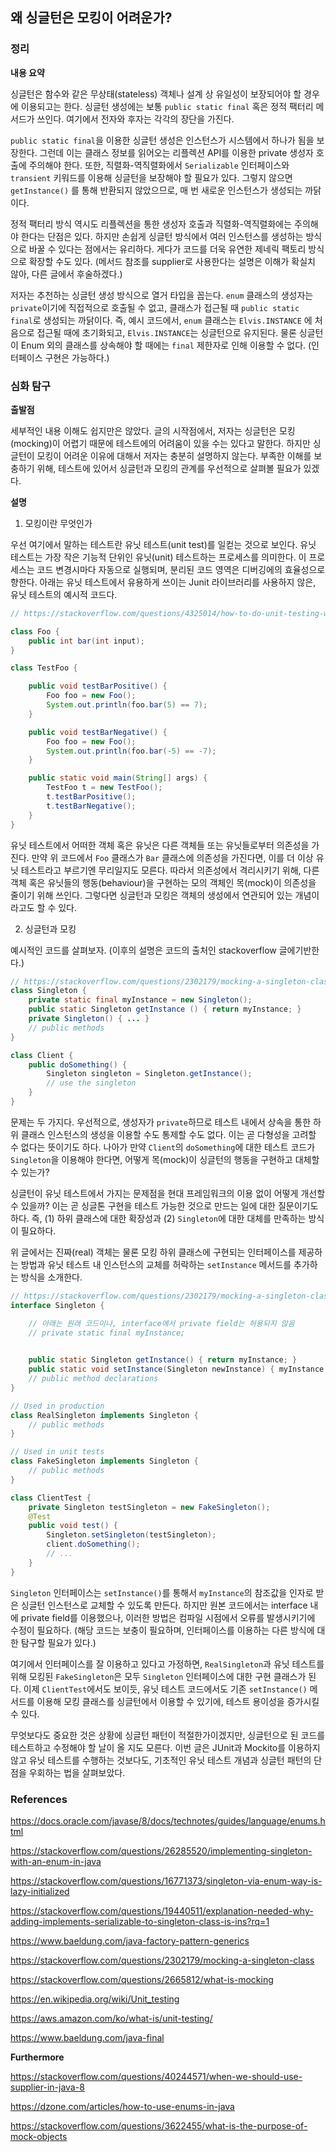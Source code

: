 ## 왜 싱글턴은 모킹이 어려운가?

### 정리

**내용 요약**

싱글턴은 함수와 같은 무상태(stateless) 객체나 설계 상 유일성이 보장되어야 할 경우에 이용되고는 한다. 싱글턴 생성에는 보통 `public static final` 혹은 정적 팩터리 메서드가 쓰인다. 여기에서 전자와 후자는 각각의 장단을 가진다.

`public static final`을 이용한 싱글턴 생성은 인스턴스가 시스템에서 하나가 됨을 보장한다. 그런데 이는 클래스 정보를 읽어오는 리플렉션 API를 이용한 private 생성자 호출에 주의해야 한다. 또한, 직렬화-역직렬화에서 `Serializable` 인터페이스와 `transient` 키워드를 이용해 싱글턴을 보장해야 할 필요가 있다. 그렇지 않으면 `getInstance()` 를 통해 반환되지 않았으므로, 매 번 새로운 인스턴스가 생성되는 까닭이다.

정적 팩터리 방식 역시도 리플렉션을 통한 생성자 호출과 직렬화-역직렬화에는 주의해야 한다는 단점은 있다. 하지만 손쉽게 싱글턴 방식에서 여러 인스턴스를 생성하는 방식으로 바꿀 수 있다는 점에서는 유리하다. 게다가 코드를 더욱 유연한 제네릭 팩토리 방식으로 확장할 수도 있다. (메서드 참조를 supplier로 사용한다는 설명은 이해가 확실치 않아, 다른 글에서 후술하겠다.)

저자는 추천하는 싱글턴 생성 방식으로 열거 타입을 꼽는다. `enum` 클래스의 생성자는 `private`이기에 직접적으로 호출될 수 없고, 클래스가 접근될 때 `public static final`로  생성되는 까닭이다. 즉, 예시 코드에서, `enum` 클래스는 `Elvis.INSTANCE` 에 처음으로 접근될 때에 초기화되고, `Elvis.INSTANCE`는 싱글턴으로 유지된다. 물론 싱글턴이 Enum 외의 클래스를 상속해야 할 때에는 `final` 제한자로 인해 이용할 수 없다. (인터페이스 구현은 가능하다.) 

### 심화 탐구

**출발점**

세부적인 내용 이해도 쉽지만은 않았다.  글의 시작점에서, 저자는 싱글턴은 모킹(mocking)이 어렵기 때문에 테스트에의 어려움이 있을 수는 있다고 말한다. 하지만 싱글턴이 모킹이 어려운 이유에 대해서 저자는 충분히 설명하지 않는다. 부족한 이해를 보충하기 위해, 테스트에 있어서 싱글턴과 모킹의 관계를 우선적으로 살펴볼 필요가 있겠다.

**설명**

1. 모킹이란 무엇인가

우선 여기에서 말하는 테스트란 유닛 테스트(unit test)를 일컫는 것으로 보인다. 유닛 테스트는 가장 작은 기능적 단위인 유닛(unit) 테스트하는 프로세스를 의미한다. 이 프로세스는 코드 변경시마다 자동으로 실행되며, 분리된 코드 영역은 디버깅에의 효율성으로 향한다. 아래는 유닛 테스트에서 유용하게 쓰이는 Junit 라이브러리를 사용하지 않은, 유닛 테스트의 예시적 코드다.

```java
// https://stackoverflow.com/questions/4325014/how-to-do-unit-testing-without-the-use-of-a-library

class Foo {
    public int bar(int input);
}

class TestFoo {

    public void testBarPositive() {
        Foo foo = new Foo();
        System.out.println(foo.bar(5) == 7);
    }

    public void testBarNegative() {
        Foo foo = new Foo();
        System.out.println(foo.bar(-5) == -7);
    }

    public static void main(String[] args) {
        TestFoo t = new TestFoo();
        t.testBarPositive();
        t.testBarNegative();
    }
}

```

유닛 테스트에서 어떠한 객체 혹은 유닛은 다른 객체들 또는 유닛들로부터 의존성을 가진다. 만약 위 코드에서 `Foo` 클래스가 `Bar` 클래스에 의존성을 가진다면, 이를 더 이상 유닛 테스트라고 부르기엔 무리일지도 모른다. 따라서 의존성에서 격리시키기 위해, 다른 객체 혹은 유닛들의 행동(behaviour)을 구현하는 모의 객체인 목(mock)이 의존성을 줄이기 위해 쓰인다. 그렇다면 싱글턴과 모킹은 객체의 생성에서 연관되어 있는 개념이라고도 할 수 있다.

2. 싱글턴과 모킹

예시적인 코드를 살펴보자. (이후의 설명은 코드의 출처인 stackoverflow 글에기반한다.)

```java
// https://stackoverflow.com/questions/2302179/mocking-a-singleton-class
class Singleton {
    private static final myInstance = new Singleton();
    public static Singleton getInstance () { return myInstance; }
    private Singleton() { ... }
    // public methods
}

class Client {
    public doSomething() {
        Singleton singleton = Singleton.getInstance();
        // use the singleton
    }
}
```

문제는 두 가지다. 우선적으로, 생성자가 `private`하므로 테스트 내에서 상속을 통한 하위 클래스 인스턴스의 생성을 이용할 수도 통제할 수도 없다. 이는 곧 다형성을 고려할 수 없다는 뜻이기도 하다. 나아가 만약 `Client`의 `doSomething`에 대한 테스트 코드가 `Singleton`을 이용해야 한다면, 어떻게 목(mock)이 싱글턴의 행동을 구현하고 대체할 수 있는가?

싱글턴이 유닛 테스트에서 가지는 문제점을 현대 프레임워크의 이용 없이 어떻게 개선할 수 있을까? 이는 곧 싱글톤 구현을 테스트 가능한 것으로 만드는 일에 대한 질문이기도 하다. 즉, (1) 하위 클래스에 대한 확장성과 (2) `Singleton`에 대한 대체를 만족하는 방식이 필요하다. 

위 글에서는 진짜(real) 객체는 물론 모킹 하위 클래스에 구현되는 인터페이스를 제공하는 방법과 유닛 테스트 내 인스턴스의 교체를 허락하는 `setInstance` 메서드를 추가하는 방식을 소개한다.

```java
// https://stackoverflow.com/questions/2302179/mocking-a-singleton-class
interface Singleton {

    // 아래는 원래 코드이나, interface에서 private field는 허용되지 않음
    // private static final myInstance;

    
    public static Singleton getInstance() { return myInstance; }
    public static void setInstance(Singleton newInstance) { myInstance = newInstance; }
    // public method declarations
}

// Used in production
class RealSingleton implements Singleton {
    // public methods
}

// Used in unit tests
class FakeSingleton implements Singleton {
    // public methods
}

class ClientTest {
    private Singleton testSingleton = new FakeSingleton();
    @Test
    public void test() {
        Singleton.setSingleton(testSingleton);
        client.doSomething();
        // ...
    }
}
```

`Singleton` 인터페이스는 `setInstance()`를 통해서 `myInstance`의 참조값을 인자로 받은 싱글턴 인스턴스로 교체할 수 있도록 만든다. 하지만 원본 코드에서는 interface 내에 private field를 이용했으나, 이러한 방법은 컴파일 시점에서 오류를 발생시키기에 수정이 필요하다. (해당 코드는 보충이 필요하며, 인터페이스를 이용하는 다른 방식에 대한 탐구할 필요가 있다.)

여기에서 인터페이스를 잘 이용하고 있다고 가정하면, `RealSingleton`과 유닛 테스트를 위해 모킹된 `FakeSingleton`은 모두 `Singleton` 인터페이스에 대한 구현 클래스가 된다. 이제 `ClientTest`에서도 보이듯, 유닛 테스트 코드에서도 기존 `setInstance()` 메서드를 이용해 모킹 클래스를 싱글턴에서 이용할 수 있기에, 테스트 용이성을 증가시킬 수 있다.

무엇보다도 중요한 것은 상황에 싱글턴 패턴이 적절한가이겠지만, 싱글턴으로 된 코드를 테스트하고 수정해야 할 날이 올 지도 모른다. 이번 글은 JUnit과 Mockito를 이용하지 않고 유닛 테스트를 수행하는 것보다도, 기초적인 유닛 테스트 개념과 싱글턴 패턴의 단점을 우회하는 법을 살펴보았다.

### References

https://docs.oracle.com/javase/8/docs/technotes/guides/language/enums.html

https://stackoverflow.com/questions/26285520/implementing-singleton-with-an-enum-in-java

https://stackoverflow.com/questions/16771373/singleton-via-enum-way-is-lazy-initialized

https://stackoverflow.com/questions/19440511/explanation-needed-why-adding-implements-serializable-to-singleton-class-is-ins?rq=1

https://www.baeldung.com/java-factory-pattern-generics

https://stackoverflow.com/questions/2302179/mocking-a-singleton-class

https://stackoverflow.com/questions/2665812/what-is-mocking

https://en.wikipedia.org/wiki/Unit_testing

https://aws.amazon.com/ko/what-is/unit-testing/

https://www.baeldung.com/java-final

**Furthermore**

https://stackoverflow.com/questions/40244571/when-we-should-use-supplier-in-java-8

https://dzone.com/articles/how-to-use-enums-in-java

https://stackoverflow.com/questions/3622455/what-is-the-purpose-of-mock-objects